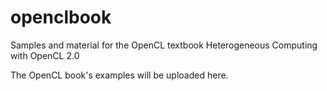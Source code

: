 # openclbook
Samples and material for the OpenCL textbook Heterogeneous Computing with OpenCL 2.0

The OpenCL book's examples will be uploaded here.
